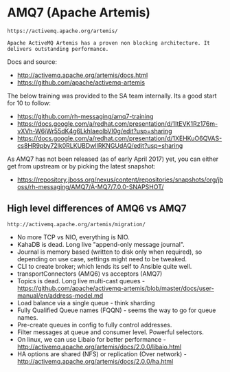 # AMQ7 (Apache Artemis)
    https://activemq.apache.org/artemis/

    Apache ActiveMQ Artemis has a proven non blocking architecture. It delivers outstanding performance.
    
Docs and source:
- http://activemq.apache.org/artemis/docs.html
- https://github.com/apache/activemq-artemis

The below training was provided to the SA team internally. Its a good start for 10 to follow:
- https://github.com/rh-messaging/amq7-training
- https://docs.google.com/a/redhat.com/presentation/d/1ItEVK1Rz176m-vXVh-W6jWr55dK4g6LkhIaeolbVI0g/edit?usp=sharing
- https://docs.google.com/a/redhat.com/presentation/d/1XEHKuO6QVAS-cs8HR9pby72lk0RLKUBDwIlRKNGUdAQ/edit?usp=sharing

As AMQ7 has not been released (as of early April 2017) yet, you can either get from upstream or by picking the latest snapshot:
- https://repository.jboss.org/nexus/content/repositories/snapshots/org/jboss/rh-messaging/AMQ7/A-MQ7/7.0.0-SNAPSHOT/

## High level differences of AMQ6 vs AMQ7
    http://activemq.apache.org/artemis/migration/
    
- No more TCP vs NIO, everything is NIO.
- KahaDB is dead. Long live "append-only message journal".
- Journal is memory based (written to disk only when required), so depending on use case, settings might need to be tweaked.
- CLI to create broker; which lends its self to Ansible quite well.
- transportConnectors (AMQ6) vs acceptors (AMQ7)
- Topics is dead. Long live multi-cast queues - https://github.com/apache/activemq-artemis/blob/master/docs/user-manual/en/address-model.md
- Load balance via a single queue - think sharding
- Fully Qualified Queue names (FQQN) - seems the way to go for queue names.
- Pre-create queues in config to fully control addresses.
- Filter messages at queue and consumer level. Powerful selectors.
- On linux, we can use Libaio for better performance - http://activemq.apache.org/artemis/docs/2.0.0/libaio.html
- HA options are shared (NFS) or replication (Over network) - http://activemq.apache.org/artemis/docs/2.0.0/ha.html

